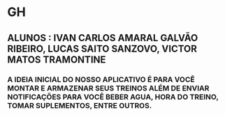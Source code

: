 # GH
## ALUNOS : IVAN CARLOS AMARAL GALVÃO RIBEIRO, LUCAS SAITO SANZOVO, VICTOR MATOS TRAMONTINE
### A IDEIA INICIAL DO NOSSO APLICATIVO É PARA VOCÊ MONTAR E ARMAZENAR SEUS TREINOS ALÉM DE ENVIAR NOTIFICAÇÕES PARA VOCÊ BEBER AGUA, HORA DO TREINO, TOMAR SUPLEMENTOS, ENTRE OUTROS.
